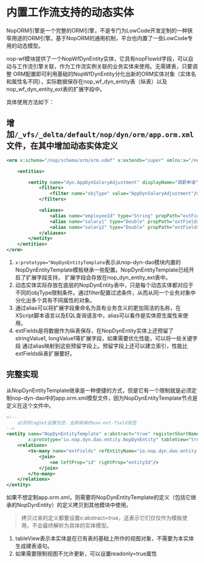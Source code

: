 # 内置工作流支持的动态实体

NopORM引擎是一个完整的ORM引擎，不是专门为LowCode开发定制的一种狭窄用途的ORM引擎。基于NopORM的通用机制，平台也内置了一些LowCode专用的动态模型。

nop-wf模块提供了一个NopWfDynEntity实体，它具有nopFlowId字段，可以自动与工作流引擎关联，作为工作流实例关联的业务实体来使用。无需建表，只要调整
ORM配置即可利用基础的NopWfDynEntity分化出新的ORM实体对象（实体名和属性名不同），实际数据保存在nop_wf_dyn_entity表（纵表）以及nop_wf_dyn_entity_ext表的扩展字段中。

具体使用方法如下：

## 增加`/_vfs/_delta/default/nop/dyn/orm/app.orm.xml`文件，在其中增加动态实体定义

````xml
<orm x:schema="/nop/schema/orm/orm.xdef" x:extends="super" xmlns:x="/nop/schema/xdsl.xdef" x:dump="false">

    <entities>

        <entity name="dyn.AppDynSalaryAdjustment" displayName="调薪申请" x:prototype="NopDynEntityTemplate">
            <filters>
                <filter name="objType" value="AppDynSalaryAdjustment"/>
            </filters>

            <aliases>
                <alias name="employeeId" type="String" propPath="extFields.employeeId.string"/>
                <alias name="salary1" type="Double" propPath="extFields.salary1.double"/>
                <alias name="salary2" type="Double" propPath="extFields.salary2.double"/>
            </aliases>
        </entity>
    </entities>
</orm>
````

1. `x:prototype="NopDynEntityTemplate`表示从nop-dyn-dao模块内置的NopDynEntityTemplate模板继承一些配置。NopDynEntityTemplate已经开启了扩展字段支持，
扩展字段会存放在nop_dyn_entity_ext表中。
2. 动态实体实际存放在底层的NopDynEntity表中，只是每个动态实体都对应于不同的objType限制条件。通过filter配置过滤条件，从而从同一个业务对象中分化出多个具有不同属性的对象。
3. 通过alias可以将扩展字段重命名为具有业务含义的更加简洁的名称，在XScript脚本语言以及EQL查询语言中，alias可以看作是实体原生属性来使用。
4. extFields是将数据作为纵表保存，在NopDynEntity实体上还预留了stringValue1, longValue1等扩展字段，如果需要优化性能，可以将一些关键字段
通过alias映射到这些预留字段上。预留字段上还可以建立索引，性能比extFields纵表扩展要好。

## 完整实现

从NopDynEntityTemplate继承是一种便捷的方式，但是它有一个限制就是必须定制nop-dyn-dao中的app.orm.xml模型文件，因为NopDynEntityTemplate节点是定义在这个文件中。

````xml
<!--
    必须将tagSet设置为空，去除继承的use-ext-field标签
-->
<entity name="NopDynEntityTemplate" x:abstract="true" registerShortName="true"
        x:prototype="io.nop.dyn.dao.entity.NopDynEntity" tableView="true" tagSet="">
    <relations>
        <to-many name="extFields" refEntityName="io.nop.dyn.dao.entity.NopDynEntityExt" keyProp="fieldName">
            <join>
                <on leftProp="id" rightProp="entityId"/>
            </join>
        </to-many>
    </relations>
</entity>
````

如果不想定制app.orm.xml，则需要将NopDynEntityTemplate的定义（包括它继承的NopDynEntity）的定义拷贝到其他模块中使用。

> 拷贝过来的定义都要设置x:abstract=true，这表示它们仅仅作为模板使用，不会最终解析为具体的实体模型。

1. tableView表示本实体是在已有表的基础上所作的视图对象，不需要为本实体生成建表语句。
2. 如果需要限制视图不允许更新，可以设置readonly=true属性
